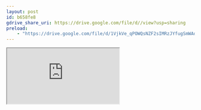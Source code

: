 ```yaml
---
layout: post
id: b658fe8
gdrive_share_uri: https://drive.google.com/file/d//view?usp=sharing
preload:
    - "https://drive.google.com/file/d/1VjkVe_qPOWQsNZF2sIMRzJYfugSmWAdR/preview"
---
```


<iframe
src="https://drive.google.com/file/d/1VjkVe_qPOWQsNZF2sIMRzJYfugSmWAdR/preview"
class="container mx-auto w-full h-full"
allow="autoplay"
></iframe>
